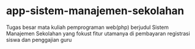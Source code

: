 # app-sistem-manajemen-sekolahan
Tugas besar mata kuliah pemprograman web(php) berjudul Sistem Manajemen Sekolahan yang fokust fitur utamanya di pembayaran registrasi siswa dan penggajian guru
